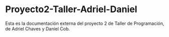 # Proyecto2-Taller-Adriel-Daniel
Esta es la documentación externa del proyecto 2 de Taller de Programación, de Adriel Chaves y Daniel Cob.
